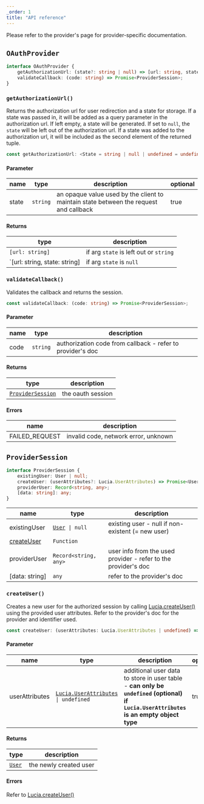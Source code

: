 ```yaml
---
_order: 1
title: "API reference"
---
```


Please refer to the provider's page for provider-specific documentation.

## `OAuthProvider`

```ts
interface OAuthProvider {
	getAuthorizationUrl: (state?: string | null) => [url: string, state: string | undefined];
	validateCallback: (code: string) => Promise<ProviderSession>;
}
```

### `getAuthorizationUrl()`

Returns the authorization url for user redirection and a state for storage. If a state was passed in, it will be added as a query parameter in the authorization url. If left empty, a state will be generated. If set to `null`, the `state` will be left out of the authorization url. If a state was added to the authorization url, it will be included as the second element of the returned tuple.

```ts
const getAuthorizationUrl: <State = string | null | undefined = undefined>(state?: State) => State extends null ? [url: string] : [url: string, state: string]
```

#### Parameter

| name  | type     | description                                                                           | optional |
| ----- | -------- | ------------------------------------------------------------------------------------- | -------- |
| state | `string` | an opaque value used by the client to maintain state between the request and callback | true     |

#### Returns

| type                          | description                            |
| ----------------------------- | -------------------------------------- |
| `[url: string]`               | if arg `state` is left out or `string` |
| `[url: string, state: string] | if arg `state` is `null`               |

### `validateCallback()`

Validates the callback and returns the session.

```ts
const validateCallback: (code: string) => Promise<ProviderSession>;
```

#### Parameter

| name | type     | description                                                |
| ---- | -------- | ---------------------------------------------------------- |
| code | `string` | authorization code from callback - refer to provider's doc |

#### Returns

| type                                                                | description       |
| ------------------------------------------------------------------- | ----------------- |
| [`ProviderSession`](/oauth/reference/api-reference#providersession) | the oauth session |

#### Errors

| name           | description                          |
| -------------- | ------------------------------------ |
| FAILED_REQUEST | invalid code, network error, unknown |

## `ProviderSession`

```ts
interface ProviderSession {
	existingUser: User | null;
	createUser: (userAttributes?: Lucia.UserAttributes) => Promise<User>;
	providerUser: Record<string, any>;
	[data: string]: any;
}
```

| name                                                    | type                                                  | description                                                    |
| ------------------------------------------------------- | ----------------------------------------------------- | -------------------------------------------------------------- |
| existingUser                                            | [`User`](/reference/types/lucia-types#user)` \| null` | existing user - null if non-existent (= new user)              |
| [createUser](/oauth/reference/api-reference#createuser) | `Function`                                            |                                                                |
| providerUser                                            | `Record<string, any>`                                 | user info from the used provider - refer to the provider's doc |
| [data: string]                                          | `any`                                                 | refer to the provider's doc                                    |

### `createUser()`

Creates a new user for the authorized session by calling [Lucia.createUser()](/reference/api/server-api#createuser) using the provided user attributes. Refer to the provider's doc for the provider and identifier used.

```ts
const createUser: (userAttributes: Lucia.UserAttributes | undefined) => Promise<User>;
```

#### Parameter

| name           | type                                                                                     | description                                                                                                       | optional |
| -------------- | ---------------------------------------------------------------------------------------- | ----------------------------------------------------------------------------------------------------------------- | -------- |
| userAttributes | [`Lucia.UserAttributes`](/reference/types/lucia-namespace#userattributes)` \| undefined` | additional user data to store in user table - **can only be `undefined` (optional) if `Lucia.UserAttributes` is an empty object type** | true     |

#### Returns

| type                                        | description            |
| ------------------------------------------- | ---------------------- |
| [`User`](/reference/types/lucia-types#user) | the newly created user |

#### Errors

Refer to [Lucia.createUser()](/reference/api/server-api#createuser)
